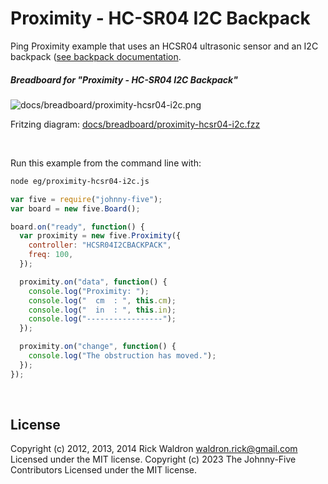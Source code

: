 <!--remove-start-->

# Proximity - HC-SR04 I2C Backpack

<!--remove-end-->


Ping Proximity example that uses an HCSR04 ultrasonic sensor and an I2C backpack ([see backpack documentation](https://github.com/ajfisher/nodebots-hcsr04).





##### Breadboard for "Proximity - HC-SR04 I2C Backpack"



![docs/breadboard/proximity-hcsr04-i2c.png](breadboard/proximity-hcsr04-i2c.png)<br>

Fritzing diagram: [docs/breadboard/proximity-hcsr04-i2c.fzz](breadboard/proximity-hcsr04-i2c.fzz)

&nbsp;




Run this example from the command line with:
```bash
node eg/proximity-hcsr04-i2c.js
```


```javascript
var five = require("johnny-five");
var board = new five.Board();

board.on("ready", function() {
  var proximity = new five.Proximity({
    controller: "HCSR04I2CBACKPACK",
    freq: 100,
  });

  proximity.on("data", function() {
    console.log("Proximity: ");
    console.log("  cm  : ", this.cm);
    console.log("  in  : ", this.in);
    console.log("-----------------");
  });

  proximity.on("change", function() {
    console.log("The obstruction has moved.");
  });
});

```








&nbsp;

<!--remove-start-->

## License
Copyright (c) 2012, 2013, 2014 Rick Waldron <waldron.rick@gmail.com>
Licensed under the MIT license.
Copyright (c) 2023 The Johnny-Five Contributors
Licensed under the MIT license.

<!--remove-end-->
